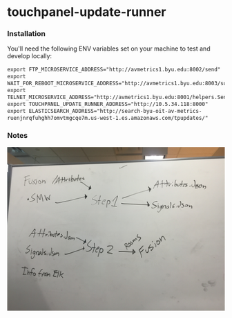 # touchpanel-update-runner

### Installation
You'll need the following ENV variables set on your machine to test and develop locally:
```
export FTP_MICROSERVICE_ADDRESS="http://avmetrics1.byu.edu:8002/send"
export WAIT_FOR_REBOOT_MICROSERVICE_ADDRESS="http://avmetrics1.byu.edu:8003/submit"
export TELNET_MICROSERVICE_ADDRESS="http://avmetrics1.byu.edu:8001/helpers.SendTelnetCommand"
export TOUCHPANEL_UPDATE_RUNNER_ADDRESS="http://10.5.34.118:8000"
export ELASTICSEARCH_ADDRESS="http://search-byu-oit-av-metrics-ruenjnrqfuhghh7omvtmgcqe7m.us-west-1.es.amazonaws.com/tpupdates/"
```

### Notes
![Whiteboard Picture](whiteboard.jpg)
